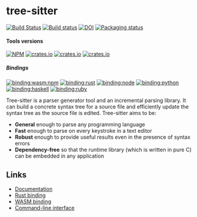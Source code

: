 # tree-sitter

[![Build Status](https://github.com/tree-sitter/tree-sitter/workflows/CI/badge.svg)](https://github.com/tree-sitter/tree-sitter/actions)
[![Build status](https://ci.appveyor.com/api/projects/status/vtmbd6i92e97l55w/branch/master?svg=true)](https://ci.appveyor.com/project/maxbrunsfeld/tree-sitter/branch/master)
[![DOI](https://zenodo.org/badge/DOI/10.5281/zenodo.4777203.svg)](https://doi.org/10.5281/zenodo.4777203)
[![Packaging status](https://repology.org/badge/tiny-repos/tree-sitter.svg)](https://repology.org/metapackage/tree-sitter/packages)

#### Tools versions
[![NPM](http://img.shields.io/npm/v/tree-sitter-cli.svg?label=CLI%20-%20npm&color=%23BF4A4A)](https://www.npmjs.org/package/tree-sitter-cli)
[![crates.io](https://img.shields.io/crates/v/tree-sitter-cli.svg?label=CLI%20-%20crate&color=%23B48723)](https://crates.io/crates/tree-sitter-cli)
[![crates.io](https://img.shields.io/crates/v/tree-sitter-tags.svg?label=TAGS%20-%20crate&color=%23B48723)](https://crates.io/crates/tree-sitter-tags)
[![crates.io](https://img.shields.io/crates/v/tree-sitter-highlight.svg?label=HIGHLIGHT%20-%20crate&color=%23B48723)](https://crates.io/crates/tree-sitter-highlight)

##### Bindings
[![binding:wasm:npm](http://img.shields.io/npm/v/web-tree-sitter.svg?label=WASM%20-%20npm&color=%23BF4A4A)](https://www.npmjs.org/package/web-tree-sitter)
[![binding:rust](https://img.shields.io/crates/v/tree-sitter.svg?label=Rust&color=%23B48723)](https://crates.io/crates/tree-sitter)
[![binding:node](http://img.shields.io/npm/v/tree-sitter.svg?label=Node&color=%23BF4A4A)](https://www.npmjs.org/package/tree-sitter)
[![binding:python](http://img.shields.io/pypi/v/tree-sitter.svg?label=Python&color=%233B6DAB)](https://pypi.org/project/tree-sitter)
[![binding:haskell](http://img.shields.io/hackage/v/tree-sitter.svg?label=Haskell&color=%235A5182)](http://hackage.haskell.org/package/tree-sitter)
[![binding:ruby](http://img.shields.io/gem/v/tree-sitter.svg?label=Ruby&color=%23CE3E2D)](https://rubygems.org/gems/tree-sitter)

Tree-sitter is a parser generator tool and an incremental parsing library. It can build a concrete syntax tree for a source file and efficiently update the syntax tree as the source file is edited. Tree-sitter aims to be:

- **General** enough to parse any programming language
- **Fast** enough to parse on every keystroke in a text editor
- **Robust** enough to provide useful results even in the presence of syntax errors
- **Dependency-free** so that the runtime library (which is written in pure C) can be embedded in any application

## Links

- [Documentation](https://tree-sitter.github.io)
- [Rust binding](lib/binding_rust/README.md)
- [WASM binding](lib/binding_web/README.md)
- [Command-line interface](cli/README.md)
